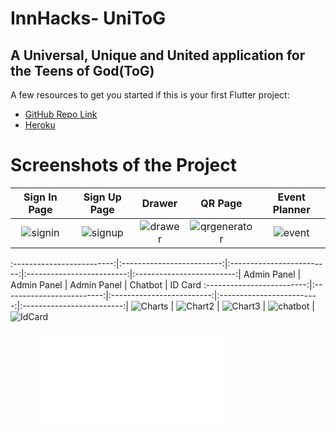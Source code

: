 # InnHacks- UniToG


## A Universal, Unique and United application for the Teens of God(ToG)


A few resources to get you started if this is your first Flutter project:

- [GitHub Repo Link](https://github.com/karan-17/InnHacker)
- [Heroku](https://tog-admin.herokuapp.com/)

# Screenshots of the Project

Sign In Page            |  Sign Up Page                   | Drawer               | QR Page               | Event Planner
:-------------------------:|:-------------------------:|:-------------------------:|:-------------------------:|:-------------------------:|
![signin](https://github.com/karan-17/InnHackers/blob/9c6e7e0391695702d2cfbdec76e3508127c3431a/assets/signin.jpeg) | ![signup](https://github.com/karan-17/InnHackers/blob/9c6e7e0391695702d2cfbdec76e3508127c3431a/assets/signup.jpeg) | ![drawer](https://github.com/karan-17/InnHackers/blob/9c6e7e0391695702d2cfbdec76e3508127c3431a/assets/drawer.jpeg) | ![qrgenerator](https://github.com/karan-17/InnHackers/blob/9c6e7e0391695702d2cfbdec76e3508127c3431a/assets/qrgenerate.jpeg) | ![event](https://github.com/karan-17/InnHackers/blob/50ccecefc6bd78a417c629c8bb2b13fecabda5cf/assets/event.jpeg)

:-------------------------:|:-------------------------:|:-------------------------:|:-------------------------:|:-------------------------:|
Admin Panel            |  Admin Panel                   | Admin Panel               | Chatbot               | ID Card
:-------------------------:|:-------------------------:|:-------------------------:|:-------------------------:|:-------------------------:|
![Charts](https://github.com/karan-17/InnHackers/blob/df93d36c2463f3ffee17e1a42ac65aa4be52debe/assets/chart1.jpeg) | ![Chart2](https://github.com/karan-17/InnHackers/blob/df93d36c2463f3ffee17e1a42ac65aa4be52debe/assets/chart2.jpeg) | ![Chart3](https://github.com/karan-17/InnHackers/blob/42d2f59049d02387b751d5ebc86e17ad8be64ed4/assets/chart3.jpeg) | ![chatbot](https://github.com/karan-17/InnHackers/blob/42d2f59049d02387b751d5ebc86e17ad8be64ed4/assets/chatbot.jpeg) | ![IdCard](https://github.com/karan-17/InnHackers/blob/df93d36c2463f3ffee17e1a42ac65aa4be52debe/assets/id_card.jpeg)




<figure class="video_container"><iframe src="(https://drive.google.com/file/d/19VUWf8TJ36ggIwGn5t_9O159LIFs8nv4/view?usp=sharing)" frameborder="0" allowfullscreen="true"> </iframe></figure>
